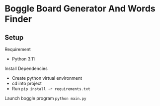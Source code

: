 # Boggle Board Generator And Words Finder

## Setup
Requirement
- Python 3.11

Install Dependencies
- Create python virtual environment
- cd into project
- Run `pip install -r requirements.txt`

Launch boggle program `python main.py`
